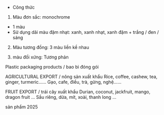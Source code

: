 * Công thức
1. Màu đơn sắc: monochrome
+ 1 màu
+ Sử dụng dãi màu đậm nhạt: xanh, xanh nhạt, xanh đậm + trắng / đen / sáng

2. Màu tương đồng: 3 màu liền kề nhau

3. màu đối xứng: Tương phản

Plastic packaging products / bao bì đóng gói

AGRICULTURAL EXPORT / nông sản xuất khẩu
Rice, coffee, cashew, tea, ginger, turmeric......
Gạo, cafe, điều, trà, gừng, nghệ......

FRUIT EXPORT / trái cây xuất khẩu
Durian, coconut, jackfruit, mango, dragon fruit ...
Sầu riêng, dừa, mít, xoài, thanh long ...

sản phẩm 2025